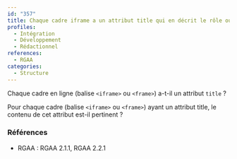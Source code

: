 ```yaml
---
id: "357"
title: Chaque cadre iframe a un attribut title qui en décrit le rôle ou la cible.
profiles:
  - Intégration
  - Développement
  - Rédactionnel
references:
  - RGAA
categories:
  - Structure
---
```


Chaque cadre en ligne (balise `<iframe>` ou `<frame>`) a-t-il un attribut `title` ?

Pour chaque cadre (balise `<iframe>` ou `<frame>`) ayant un attribut title, le contenu de cet attribut est-il pertinent ?

### Références

*   RGAA : RGAA 2.1.1, RGAA 2.2.1
